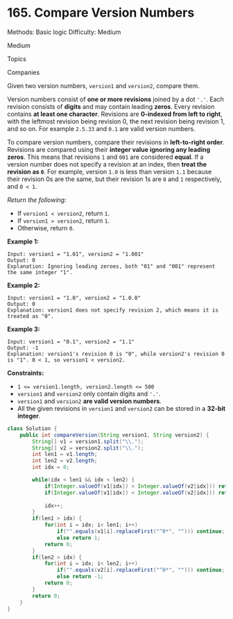 # 165. Compare Version Numbers

Methods: Basic logic
Difficulty: Medium

Medium

Topics

Companies

Given two version numbers, `version1` and `version2`, compare them.

Version numbers consist of **one or more revisions** joined by a dot `'.'`. Each revision consists of **digits** and may contain leading **zeros**. Every revision contains **at least one character**. Revisions are **0-indexed from left to right**, with the leftmost revision being revision 0, the next revision being revision 1, and so on. For example `2.5.33` and `0.1` are valid version numbers.

To compare version numbers, compare their revisions in **left-to-right order**. Revisions are compared using their **integer value ignoring any leading zeros**. This means that revisions `1` and `001` are considered **equal**. If a version number does not specify a revision at an index, then **treat the revision as `0`**. For example, version `1.0` is less than version `1.1` because their revision 0s are the same, but their revision 1s are `0` and `1` respectively, and `0 < 1`.

*Return the following:*

- If `version1 < version2`, return `1`.
- If `version1 > version2`, return `1`.
- Otherwise, return `0`.

**Example 1:**

```
Input: version1 = "1.01", version2 = "1.001"
Output: 0
Explanation: Ignoring leading zeroes, both "01" and "001" represent the same integer "1".

```

**Example 2:**

```
Input: version1 = "1.0", version2 = "1.0.0"
Output: 0
Explanation: version1 does not specify revision 2, which means it is treated as "0".

```

**Example 3:**

```
Input: version1 = "0.1", version2 = "1.1"
Output: -1
Explanation: version1's revision 0 is "0", while version2's revision 0 is "1". 0 < 1, so version1 < version2.

```

**Constraints:**

- `1 <= version1.length, version2.length <= 500`
- `version1` and `version2` only contain digits and `'.'`.
- `version1` and `version2` **are valid version numbers**.
- All the given revisions in `version1` and `version2` can be stored in a **32-bit integer**.

```java
class Solution {
    public int compareVersion(String version1, String version2) {
        String[] v1 = version1.split("\\.");
        String[] v2 = version2.split("\\.");
        int len1 = v1.length;
        int len2 = v2.length;
        int idx = 0;

        while(idx < len1 && idx < len2) {
            if(Integer.valueOf(v1[idx]) > Integer.valueOf(v2[idx])) return 1;
            if(Integer.valueOf(v1[idx]) < Integer.valueOf(v2[idx])) return -1;
            
            idx++;
        }
        if(len1 > idx) {
            for(int i = idx; i< len1; i++) 
                if("".equals(v1[i].replaceFirst("^0*", ""))) continue;
                else return 1;
            return 0;
        }
        if(len2 > idx) {
            for(int i = idx; i< len2; i++) 
                if("".equals(v2[i].replaceFirst("^0*", ""))) continue;
                else return -1;
            return 0;
        }
        return 0;
    }
}
```